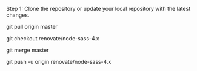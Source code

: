 Step 1: Clone the repository or update your local repository with the latest changes.

git pull origin master


git checkout renovate/node-sass-4.x


git merge master




git push -u origin renovate/node-sass-4.x